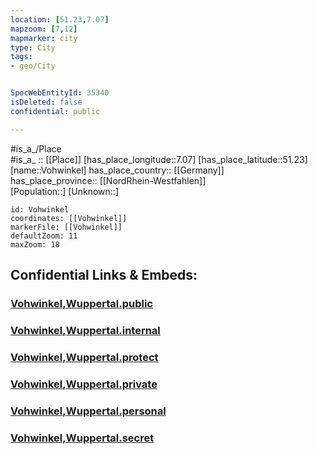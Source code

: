 ```yaml
---
location: [51.23,7.07] 
mapzoom: [7,12] 
mapmarker: city 
type: City
tags:
- geo/City


SpocWebEntityId: 35340
isDeleted: false
confidential: public

---
```

#is_a_/Place  
#is_a_ :: [[Place]] 
[has_place_longitude::7.07] 
[has_place_latitude::51.23] 
[name::Vohwinkel] 
has_place_country:: [[Germany]]  
has_place_province:: [[NordRhein-Westfahlen]]  
[Population::] 
[Unknown::] 


```leaflet
id: Vohwinkel
coordinates: [[Vohwinkel]] 
markerFile: [[Vohwinkel]] 
defaultZoom: 11 
maxZoom: 18
```


## Confidential Links & Embeds: 

### [Vohwinkel,Wuppertal.public](/_public/\Earth\Continent\Europe\Europe~Central\Germany\Germany~West\Nordrhein-Westfalen\counties~NW\WuppertalVohwinkel,Wuppertal.public.md) 

### [Vohwinkel,Wuppertal.internal](/_internal/\Earth\Continent\Europe\Europe~Central\Germany\Germany~West\Nordrhein-Westfalen\counties~NW\WuppertalVohwinkel,Wuppertal.internal.md) 

### [Vohwinkel,Wuppertal.protect](/_protect/\Earth\Continent\Europe\Europe~Central\Germany\Germany~West\Nordrhein-Westfalen\counties~NW\WuppertalVohwinkel,Wuppertal.protect.md) 

### [Vohwinkel,Wuppertal.private](/_private/\Earth\Continent\Europe\Europe~Central\Germany\Germany~West\Nordrhein-Westfalen\counties~NW\WuppertalVohwinkel,Wuppertal.private.md) 

### [Vohwinkel,Wuppertal.personal](/_personal/\Earth\Continent\Europe\Europe~Central\Germany\Germany~West\Nordrhein-Westfalen\counties~NW\WuppertalVohwinkel,Wuppertal.personal.md) 

### [Vohwinkel,Wuppertal.secret](/_secret/\Earth\Continent\Europe\Europe~Central\Germany\Germany~West\Nordrhein-Westfalen\counties~NW\WuppertalVohwinkel,Wuppertal.secret.md)

